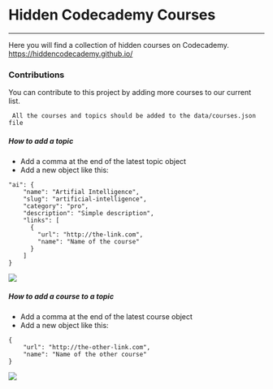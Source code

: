 # Hidden Codecademy Courses
----

Here you will find a collection of hidden courses on Codecademy.
https://hiddencodecademy.github.io/

### Contributions

You can contribute to this project by adding more courses to our current list.
```
 All the courses and topics should be added to the data/courses.json file
```

##### How to add a topic
- Add a comma at the end of the latest topic object
- Add a new object like this:
```
"ai": {
    "name": "Artifial Intelligence",
    "slug": "artificial-intelligence",
    "category": "pro",
    "description": "Simple description",
    "links": [
      {
        "url": "http://the-link.com",
        "name": "Name of the course"
      }
    ]
}
```

![](https://i.gyazo.com/fd1f89102b19dde05a3cd0b83abed655.gif)

##### How to add a course to a topic
- Add a comma at the end of the latest course object
- Add a new object like this:
```
{
    "url": "http://the-other-link.com",
    "name": "Name of the other course"
}
```

![](https://i.gyazo.com/e408696ccf53187400307e0fbcdea663.gif)


